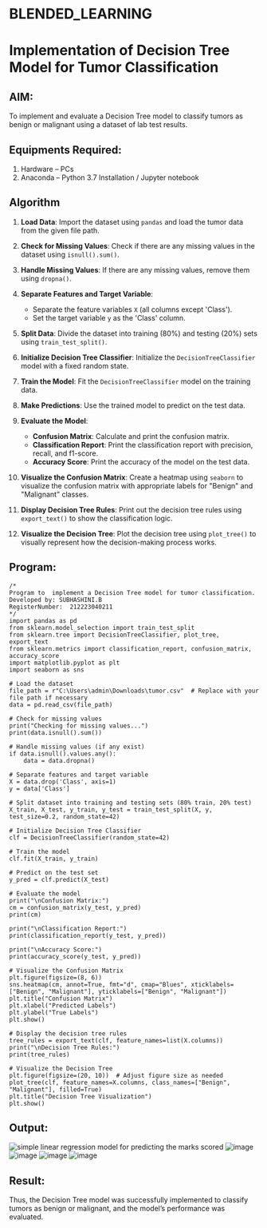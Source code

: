 # BLENDED_LEARNING
# Implementation of Decision Tree Model for Tumor Classification

## AIM:
To implement and evaluate a Decision Tree model to classify tumors as benign or malignant using a dataset of lab test results.

## Equipments Required:
1. Hardware – PCs
2. Anaconda – Python 3.7 Installation / Jupyter notebook

## Algorithm
1. **Load Data**: Import the dataset using `pandas` and load the tumor data from the given file path.

2. **Check for Missing Values**: Check if there are any missing values in the dataset using `isnull().sum()`.

3. **Handle Missing Values**: If there are any missing values, remove them using `dropna()`.

4. **Separate Features and Target Variable**: 
   - Separate the feature variables `X` (all columns except 'Class').
   - Set the target variable `y` as the 'Class' column.

5. **Split Data**: Divide the dataset into training (80%) and testing (20%) sets using `train_test_split()`.

6. **Initialize Decision Tree Classifier**: Initialize the `DecisionTreeClassifier` model with a fixed random state.

7. **Train the Model**: Fit the `DecisionTreeClassifier` model on the training data.

8. **Make Predictions**: Use the trained model to predict on the test data.

9. **Evaluate the Model**: 
   - **Confusion Matrix**: Calculate and print the confusion matrix.
   - **Classification Report**: Print the classification report with precision, recall, and f1-score.
   - **Accuracy Score**: Print the accuracy of the model on the test data.

10. **Visualize the Confusion Matrix**: Create a heatmap using `seaborn` to visualize the confusion matrix with appropriate labels for "Benign" and "Malignant" classes.

11. **Display Decision Tree Rules**: Print out the decision tree rules using `export_text()` to show the classification logic.

12. **Visualize the Decision Tree**: Plot the decision tree using `plot_tree()` to visually represent how the decision-making process works.

## Program:
```
/*
Program to  implement a Decision Tree model for tumor classification.
Developed by: SUBHASHINI.B
RegisterNumber:  212223040211
*/
import pandas as pd
from sklearn.model_selection import train_test_split
from sklearn.tree import DecisionTreeClassifier, plot_tree, export_text
from sklearn.metrics import classification_report, confusion_matrix, accuracy_score
import matplotlib.pyplot as plt
import seaborn as sns

# Load the dataset
file_path = r"C:\Users\admin\Downloads\tumor.csv"  # Replace with your file path if necessary
data = pd.read_csv(file_path)

# Check for missing values
print("Checking for missing values...")
print(data.isnull().sum())

# Handle missing values (if any exist)
if data.isnull().values.any():
    data = data.dropna()

# Separate features and target variable
X = data.drop('Class', axis=1)
y = data['Class']

# Split dataset into training and testing sets (80% train, 20% test)
X_train, X_test, y_train, y_test = train_test_split(X, y, test_size=0.2, random_state=42)

# Initialize Decision Tree Classifier
clf = DecisionTreeClassifier(random_state=42)

# Train the model
clf.fit(X_train, y_train)

# Predict on the test set
y_pred = clf.predict(X_test)

# Evaluate the model
print("\nConfusion Matrix:")
cm = confusion_matrix(y_test, y_pred)
print(cm)

print("\nClassification Report:")
print(classification_report(y_test, y_pred))

print("\nAccuracy Score:")
print(accuracy_score(y_test, y_pred))

# Visualize the Confusion Matrix
plt.figure(figsize=(8, 6))
sns.heatmap(cm, annot=True, fmt="d", cmap="Blues", xticklabels=["Benign", "Malignant"], yticklabels=["Benign", "Malignant"])
plt.title("Confusion Matrix")
plt.xlabel("Predicted Labels")
plt.ylabel("True Labels")
plt.show()

# Display the decision tree rules
tree_rules = export_text(clf, feature_names=list(X.columns))
print("\nDecision Tree Rules:")
print(tree_rules)

# Visualize the Decision Tree
plt.figure(figsize=(20, 10))  # Adjust figure size as needed
plot_tree(clf, feature_names=X.columns, class_names=["Benign", "Malignant"], filled=True)
plt.title("Decision Tree Visualization")
plt.show()
```

## Output:
![simple linear regression model for predicting the marks scored](sam.png)
![image](https://github.com/user-attachments/assets/ed268597-6c5e-4fff-ab6e-e0b2f9e002cf)
![image](https://github.com/user-attachments/assets/9d18e0e6-3e1e-4f48-b51c-ff00edb2087a)
![image](https://github.com/user-attachments/assets/017a69b6-28da-47f2-b4d4-fe33de86c68a)
![image](https://github.com/user-attachments/assets/747bda52-746b-4036-9579-c1659fd2db0a)
## Result:
Thus, the Decision Tree model was successfully implemented to classify tumors as benign or malignant, and the model’s performance was evaluated.
